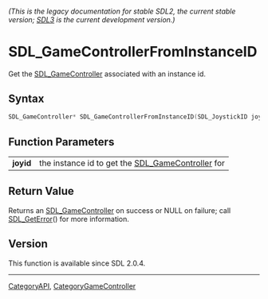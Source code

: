 ###### (This is the legacy documentation for stable SDL2, the current stable version; [SDL3](https://wiki.libsdl.org/SDL3/) is the current development version.)
# SDL_GameControllerFromInstanceID

Get the [SDL_GameController](SDL_GameController) associated with an instance id.

## Syntax

```c
SDL_GameController* SDL_GameControllerFromInstanceID(SDL_JoystickID joyid);

```

## Function Parameters

|               |                                                                         |
| ------------- | ----------------------------------------------------------------------- |
| **joyid**     | the instance id to get the [SDL_GameController](SDL_GameController) for |

## Return Value

Returns an [SDL_GameController](SDL_GameController) on success or NULL on
failure; call [SDL_GetError](SDL_GetError)() for more information.

## Version

This function is available since SDL 2.0.4.

----
[CategoryAPI](CategoryAPI), [CategoryGameController](CategoryGameController)

